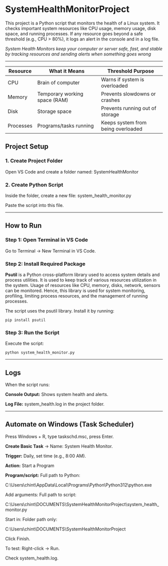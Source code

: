 # SystemHealthMonitorProject

This project is a Python script that monitors the health of a Linux system.
It checks important system resources like CPU usage, memory usage, disk space, and running processes.
If any resource goes beyond a safe threshold (e.g., CPU > 80%), it logs an alert in the console and in a log file.

*System Health Monitors keep your computer or server safe, fast, and stable by tracking resources and sending alerts when something goes wrong*

---

| Resource  | What it Means                 | Threshold Purpose                  |
| --------- | ----------------------------- | ---------------------------------- |
| CPU       | Brain of computer             | Warns if system is overloaded      |
| Memory    | Temporary working space (RAM) | Prevents slowdowns or crashes      |
| Disk      | Storage space                 | Prevents running out of storage    |
| Processes | Programs/tasks running        | Keeps system from being overloaded |



## Project Setup

### 1. Create Project Folder

Open VS Code and create a folder named: SystemHealthMonitor

### 2. Create Python Script

Inside the folder, create a new file: system_health_monitor.py

Paste the script into this file.

---

## How to Run

### Step 1: Open Terminal in VS Code

Go to Terminal → New Terminal in VS Code.

### Step 2: Install Required Package

**Psutil** is a Python cross-platform library used to access system details and process utilities. It is used to keep track of various resources utilization in the system. Usage of resources like CPU, memory, disks, network, sensors can be monitored. Hence, this library is used for system monitoring, profiling, limiting process resources, and the management of running processes.

The script uses the psutil library. Install it by running:

```pip install psutil```

### Step 3: Run the Script

Execute the script:

```python system_health_monitor.py```

---

## Logs

When the script runs:

**Console Output:** Shows system health and alerts.

**Log File:** system_health.log in the project folder.

---

## Automate on Windows (Task Scheduler)

Press Windows + R, type taskschd.msc, press Enter.

**Create Basic Task** → Name: System Health Monitor.

**Trigger:** Daily, set time (e.g., 8:00 AM).

**Action:** Start a Program

**Program/script:** Full path to Python:

C:\Users\chint\AppData\Local\Programs\Python\Python312\python.exe

Add arguments: Full path to script:

C:\Users\chint\DOCUMENTS\SystemHealthMonitorProject\system_health_monitor.py

Start in: Folder path only:

C:\Users\chint\DOCUMENTS\SystemHealthMonitorProject

Click Finish.

To test: Right-click → Run. 

Check system_health.log.




